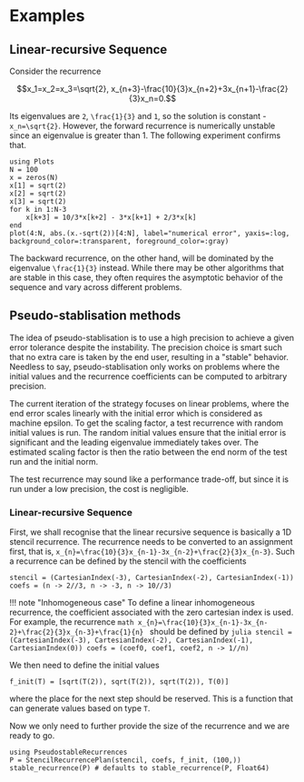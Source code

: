 # Examples

## Linear-recursive Sequence

Consider the recurrence
```math
x_1=x_2=x_3=\sqrt{2}, x_{n+3}-\frac{10}{3}x_{n+2}+3x_{n+1}-\frac{2}{3}x_n=0.
```
Its eigenvalues are ``2``, ``\frac{1}{3}`` and ``1``, so the solution is constant - ``x_n=\sqrt{2}``. However, the forward recurrence is numerically unstable since an eigenvalue is greater than 1. The following experiment confirms that.

```@example
using Plots
N = 100
x = zeros(N)
x[1] = sqrt(2)
x[2] = sqrt(2)
x[3] = sqrt(2)
for k in 1:N-3
    x[k+3] = 10/3*x[k+2] - 3*x[k+1] + 2/3*x[k]
end
plot(4:N, abs.(x.-sqrt(2))[4:N], label="numerical error", yaxis=:log, background_color=:transparent, foreground_color=:gray)
```

The backward recurrence, on the other hand, will be dominated by the eigenvalue ``\frac{1}{3}`` instead. While there may be other algorithms that are stable in this case, they often requires the asymptotic behavior of the sequence and vary across different problems.

## Pseudo-stablisation methods
The idea of pseudo-stablisation is to use a high precision to achieve a given error tolerance despite the instability. The precision choice is smart such that no extra care is taken by the end user, resulting in a "stable" behavior. Needless to say, pseudo-stablisation only works on problems where the initial values and the recurrence coefficients can be computed to arbitrary precision.

The current iteration of the strategy focuses on linear problems, where the end error scales linearly with the initial error which is considered as machine epsilon. To get the scaling factor, a test recurrence with random initial values is run. The random initial values ensure that the initial error is significant and the leading eigenvalue immediately takes over. The estimated scaling factor is then the ratio between the end norm of the test run and the initial norm.

The test recurrence may sound like a performance trade-off, but since it is run under a low precision, the cost is negligible.

### Linear-recursive Sequence
First, we shall recognise that the linear recursive sequence is basically a 1D stencil recurrence. The recurrence needs to be converted to an assignment first, that is, ``x_{n}=\frac{10}{3}x_{n-1}-3x_{n-2}+\frac{2}{3}x_{n-3}``. Such a recurrence can be defined by the stencil with the coefficients
```@example 1
stencil = (CartesianIndex(-3), CartesianIndex(-2), CartesianIndex(-1))
coefs = (n -> 2//3, n -> -3, n -> 10//3)
```

!!! note "Inhomogeneous case"
    To define a linear inhomogeneous recurrence, the coefficient associated with the zero cartesian index is used. For example, the recurrence
    ```math
    x_{n}=\frac{10}{3}x_{n-1}-3x_{n-2}+\frac{2}{3}x_{n-3}+\frac{1}{n}
    ```
    should be defined by
    ```julia
    stencil = (CartesianIndex(-3), CartesianIndex(-2), CartesianIndex(-1), CartesianIndex(0))
    coefs = (coef0, coef1, coef2, n -> 1//n)
    ```

We then need to define the initial values
```@example 1
f_init(T) = [sqrt(T(2)), sqrt(T(2)), sqrt(T(2)), T(0)]
```
where the place for the next step should be reserved. This is a function that can generate values based on type `T`.

Now we only need to further provide the size of the recurrence and we are ready to go.
```@example 1
using PseudostableRecurrences
P = StencilRecurrencePlan(stencil, coefs, f_init, (100,))
stable_recurrence(P) # defaults to stable_recurrence(P, Float64)
```